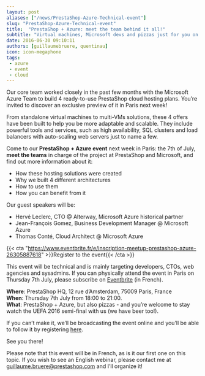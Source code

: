 ```yaml
---
layout: post
aliases: ["/news/PrestaShop-Azure-Technical-event"]
slug: "PrestaShop-Azure-Technical-event"
title:  "PrestaShop + Azure: meet the team behind it all!"
subtitle: "Virtual machines, Microsoft devs and pizzas just for you on Thursday, 7th of July"
date: 2016-06-30 09:10:11
authors: [guillaumebruere, quentinau]
icon: icon-megaphone
tags:
 - azure
 - event
 - cloud
---
```


Our core team worked closely in the past few months with the Microsoft Azure Team to build 4 ready-to-use PrestaShop cloud hosting plans. You’re invited to discover an exclusive preview of it in Paris next week!

From standalone virtual machines to multi-VMs solutions, these 4 offers have been built to help you be more adaptable and scalable. They include powerful tools and services, such as high availability, SQL clusters and load balancers with auto-scaling web servers just to name a few.

Come to our **PrestaShop + Azure event** next week in Paris: the 7th of July, **meet the teams** in charge of the project at PrestaShop and Microsoft, and find out more information about it:

* How these hosting solutions were created
* Why we built 4 different architectures
* How to use them
* How you can benefit from it

Our guest speakers will be:

* Hervé Leclerc, CTO @ Alterway, Microsoft Azure historical partner
* Jean-François Gomez, Business Development Manager @ Microsoft Azure
* Thomas Conté, Cloud Architect @ Microsoft Azure

{{< cta "https://www.eventbrite.fr/e/inscription-meetup-prestashop-azure-26305887618" >}}Register to the event{{< /cta >}}

This event will be technical and is mainly targeting developers, CTOs, web agencies and sysadmins.
If you can physically attend the event in Paris on Thursday 7th July, please subscribe on [Eventbrite](https://www.eventbrite.fr/e/inscription-meetup-prestashop-azure-26305887618) (in French).

**Where**: PrestaShop HQ, 12 rue d’Amsterdam, 75009 Paris, France<br />
**When**: Thursday 7th July from 18:00 to 21:00.<br />
**What**: PrestaShop + Azure, but also pizzas - and you’re welcome to stay watch the UEFA 2016 semi-final with us (we have beer too!).

If you can’t make it, we’ll be broadcasting the event online and you’ll be able to follow it by registering [here](https://attendee.gotowebinar.com/register/3861300494381147649).

See you there!

Please note that this event will be in French, as is it our first one on this topic. If you wish to see an English webinar, please contact me at guillaume.bruere@prestashop.com and I’ll organize it!
